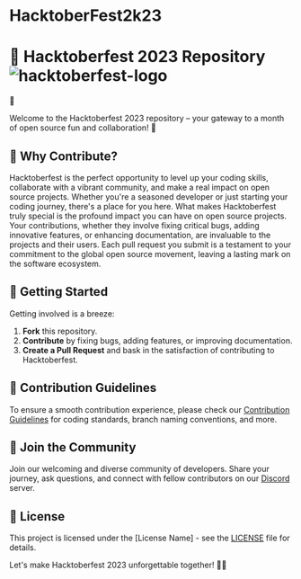 # HacktoberFest2k23


# 🎉 Hacktoberfest 2023 Repository ![hacktoberfest-logo](https://github.com/hritik-6918/HacktoberFest2023--/assets/83581212/00c7d965-4c41-4e6b-9694-79a2b7961eed)
🎉

Welcome to the Hacktoberfest 2023 repository – your gateway to a month of open source fun and collaboration! 🚀

## 🌟 Why Contribute?

Hacktoberfest is the perfect opportunity to level up your coding skills, collaborate with a vibrant community, and make a real impact on open source projects. Whether you're a seasoned developer or just starting your coding journey, there's a place for you here. 
What makes Hacktoberfest truly special is the profound impact you can have on open source projects. Your contributions, whether they involve fixing critical bugs, adding innovative features, or enhancing documentation, are invaluable to the projects and their users. Each pull request you submit is a testament to your commitment to the global open source movement, leaving a lasting mark on the software ecosystem.

## 🚀 Getting Started

Getting involved is a breeze:

1. **Fork** this repository.
2. **Contribute** by fixing bugs, adding features, or improving documentation.
3. **Create a Pull Request** and bask in the satisfaction of contributing to Hacktoberfest.

## 📝 Contribution Guidelines

To ensure a smooth contribution experience, please check our [Contribution Guidelines](CONTRIBUTING.md) for coding standards, branch naming conventions, and more.

## 👏 Join the Community

Join our welcoming and diverse community of developers. Share your journey, ask questions, and connect with fellow contributors on our [Discord](https://discord.gg/hacktoberfest) server.

## 📜 License

This project is licensed under the [License Name] - see the [LICENSE](LICENSE) file for details.

Let's make Hacktoberfest 2023 unforgettable together! 🚀✨
